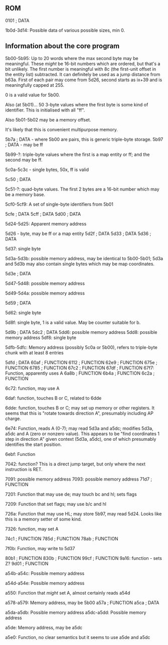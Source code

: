 ROM
---

0101                  ; DATA

1b0d-3d14: Possible data of various possible sizes, min 0.

Information about the core program
----------------------------------

5b00-5b95: Up to 20 words where the max second byte may be meaningful. These
*might* be 16-bit numbers which are ordered, but that's a bit unlikely. The
first number is meaningful with 8c (the first-unit offset in the entity list)
subtracted. It can definitely be used as a jump distance from b63a. First of
each pair may come from 5d26, second starts as ix+39 and is meaningfully capped
at 255.

0 is a valid value for 5b00.

Also (at 5b01)... 50 3-byte values where the first byte is some kind of
identifier. This is initialised with all "ff".

Also 5b01-5b02 may be a memory offset.

It's likely that this is convenient multipurpose memory.

5b7a                  ; DATA - where 5b00 are pairs, this is generic triple-byte
storage.
5b97                  ; DATA - may be ff

5b99-?: triple-byte values where the first is a map entity or ff; and the second
may be ff.

5c0a-5c3c - single bytes, 50x, ff is valid

5c50                  ; DATA

5c51-?: quad-byte values. The first 2 bytes are a 16-bit number which may be a
memory base.

5cf0-5cf9: A set of single-byte identifiers from 5b01

5cfe                  ; DATA
5cff                  ; DATA
5d00                  ; DATA

5d24-5d25: Apparent memory address

5d26 - byte, may be ff or a map entity
5d2f                  ; DATA
5d33                  ; DATA
5d36                  ; DATA

5d37: single byte

5d3a-5d3b: possible memory address, may be identical to 5b00-5b01; 5d3a and 5d3b
may also contain single bytes which may be map coordinates.

5d3e                  ; DATA

5d47-5d48: possible memory address

5d49-5d4a: possible memory address

5d59                  ; DATA

5d62: single byte

5d8f: single byte, 1 is a valid value. May be counter suitable for b.

5d9b                  ; DATA
5dc2                  ; DATA
5dd6: possible memory address
5dd8: possible memory address
5df8: single byte

5dfb-5dfc: Memory address (possibly 5c0a or 5b00), refers to triple-byte chunk
with at least 8 entries

5dfd                  ; DATA
60af                  ; FUNCTION
6112                  ; FUNCTION
62e9                  ; FUNCTION
675e                  ; FUNCTION
6785                  ; FUNCTION
67c2                  ; FUNCTION
67df                  ; FUNCTION
67f7: Function, apparently uses A
6a8b                  ; FUNCTION
6b4a                  ; FUNCTION
6c2a                  ; FUNCTION

6c72: function, may use A

6daf: function, touches B or C, related to 6dde

6dde: function, touches B or C; may set up memory or other registers. It seems
that this is "rotate towards direction A", presumably including AP charge.

6e74: Function, reads A (0-7); may read 5d3a and a5dc; modifies 5d3a, a5dc and A
(zero or nonzero value). This appears to be "find coordinates 1 step in
direction A" given context (5d3a, a5dc), one of which presumably identifies the
start position.

6ebf: Function

7042: function? This is a direct jump target, but only where the next
instruction is RET.

7091: possible memory address
7093: possible memory address
71d7                  ; FUNCTION

7201: Function that may use de; may touch bc and hl; sets flags

7209: Function that set flags; may use b/c and hl

726a: Function that may use HL; may store 5b97, may read 5d24. Looks like this
is a memory setter of some kind.

7326: function, may set A

74c1                  ; FUNCTION
785d                  ; FUNCTION
78ab                  ; FUNCTION

7f0b: Function, may write to 5d37

80b1                  ; FUNCTION
830b                  ; FUNCTION
99cf                  ; FUNCTION
9a16: function - sets Z?
9d01                  ; FUNCTION

a54b-a54c: Possible memory address

a54d-a54e: Possible memory address

a550: Function that *might* set A, almost certainly reads a54d

a578-a579: Memory address, may be 5b00
a57a                  ; FUNCTION
a5ca                  ; DATA

a5da-a5db: Possible memory address
a5dc-a5dd: Possible memory address

a5de: Memory address, may be a5dc

a5e0: Function, no clear semantics but it seems to use a5de and a5dc
